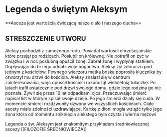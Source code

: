 # Legenda o świętym Aleksym

==Asceza jest wartością ćwiczącą nasze ciało i naszego ducha==

## STRESZCZENIE UTWORU

Aleksy pochodził z zamożnego rodu. Posiadał wartości chrześcijańskie które przejął po rodzicach.
Poślubił on królewnę. Nie potrafił on żyć w związku i w noc poślubną opuścił żonę. Zabrał żonę i wypłynął statkiem. Dopływając do brzegu oddał swoje bogactwa. Aleksy żył żebraczo pod jednym z kościołów. Pewnego wieczoru matka boska poprosiła klucznika by otworzył mu drzwi do kościoła. Aleksy znalazł się w centrum zainteresowania, więc opuścił kościół i rozpoczął wieloletnią tułaczkę. Po latach trafił ostatecznie pod drzwi swojego domu, gdzie jego rodzina go nie poznała. Żywił się przez 16 lat odpadkami ojca. Przeczuwając śmierć napisał list w którym spisał swoje dzieje. Po jego śmierci działy się cuda. W momencie śmierci rozdzwoniły dzwony we wszystkich kościołach. Ciało ascety miało zdolności uzdrawiające. Kartkę z dłoni mogła wziąźć tylko jego żona która od momentu zniknięcia alekstego była czysta i wierna mężowi

Legenda o św. Aleksym jest znakomitym przykładem średniowiecznej ascezy [[FILOZOFIE ŚREDNIOWIECZA]]

